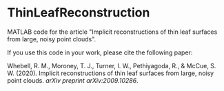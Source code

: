 # ThinLeafReconstruction
MATLAB code for the article "Implicit reconstructions of thin leaf surfaces from large, noisy point clouds".

If you use this code in your work, please cite the following paper:

Whebell, R. M., Moroney, T. J., Turner, I. W., Pethiyagoda, R., & McCue, S. W. (2020). Implicit reconstructions of thin leaf surfaces from large, noisy point clouds. _arXiv preprint arXiv:2009.10286_.
